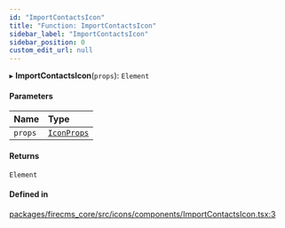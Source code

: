```yaml
---
id: "ImportContactsIcon"
title: "Function: ImportContactsIcon"
sidebar_label: "ImportContactsIcon"
sidebar_position: 0
custom_edit_url: null
---
```


▸ **ImportContactsIcon**(`props`): `Element`

#### Parameters

| Name | Type |
| :------ | :------ |
| `props` | [`IconProps`](../types/IconProps.md) |

#### Returns

`Element`

#### Defined in

[packages/firecms_core/src/icons/components/ImportContactsIcon.tsx:3](https://github.com/FireCMSco/firecms/blob/d45f3739/packages/firecms_core/src/icons/components/ImportContactsIcon.tsx#L3)
